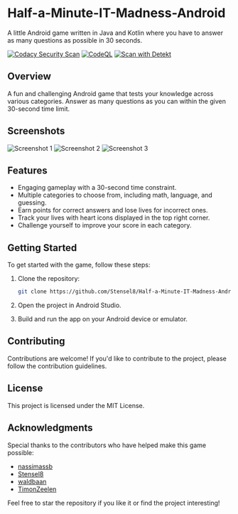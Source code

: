 # Half-a-Minute-IT-Madness-Android

A little Android game written in Java and Kotlin where you have to answer as many questions as possible in 30 seconds.

[![Codacy Security Scan](https://github.com/Stensel8/Half-a-Minute-IT-Madness-Android/actions/workflows/codacy.yml/badge.svg?branch=main)](https://github.com/Stensel8/Half-a-Minute-IT-Madness-Android/actions/workflows/codacy.yml)
[![CodeQL](https://github.com/Stensel8/Half-a-Minute-IT-Madness-Android/actions/workflows/codeql.yml/badge.svg?branch=main)](https://github.com/Stensel8/Half-a-Minute-IT-Madness-Android/actions/workflows/codeql.yml)
[![Scan with Detekt](https://github.com/Stensel8/Half-a-Minute-IT-Madness-Android/actions/workflows/detekt.yml/badge.svg?branch=main)](https://github.com/Stensel8/Half-a-Minute-IT-Madness-Android/actions/workflows/detekt.yml)

## Overview

A fun and challenging Android game that tests your knowledge across various categories. Answer as many questions as you can within the given 30-second time limit.

## Screenshots

![Screenshot 1](path/to/screenshot1.png)
![Screenshot 2](path/to/screenshot2.png)
![Screenshot 3](path/to/screenshot3.png)

## Features

- Engaging gameplay with a 30-second time constraint.
- Multiple categories to choose from, including math, language, and guessing.
- Earn points for correct answers and lose lives for incorrect ones.
- Track your lives with heart icons displayed in the top right corner.
- Challenge yourself to improve your score in each category.

## Getting Started

To get started with the game, follow these steps:

1. Clone the repository:

   ```bash
   git clone https://github.com/Stensel8/Half-a-Minute-IT-Madness-Android.git

2. Open the project in Android Studio.

3. Build and run the app on your Android device or emulator.


## Contributing

Contributions are welcome! If you'd like to contribute to the project, please follow the contribution guidelines.


## License
This project is licensed under the MIT License.

## Acknowledgments
Special thanks to the contributors who have helped make this game possible:
- [nassimassb](https://github.com/nassimassb)
- [Stensel8](https://github.com/Stensel8)
- [waldbaan](https://github.com/waldbaan)
- [TimonZeelen](https://github.com/TimonZeelen)


Feel free to star the repository if you like it or find the project interesting!